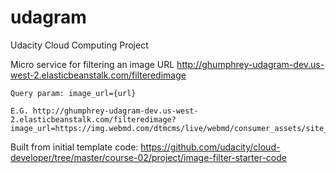 # udagram
Udacity Cloud Computing Project

Micro service for filtering an image
    URL http://ghumphrey-udagram-dev.us-west-2.elasticbeanstalk.com/filteredimage
    
    Query param: image_url={url}
    
    E.G. http://ghumphrey-udagram-dev.us-west-2.elasticbeanstalk.com/filteredimage?image_url=https://img.webmd.com/dtmcms/live/webmd/consumer_assets/site_images/article_thumbnails/other/cat_relaxing_on_patio_other/1800x1200_cat_relaxing_on_patio_other.jpg

Built from initial template code: 
https://github.com/udacity/cloud-developer/tree/master/course-02/project/image-filter-starter-code



